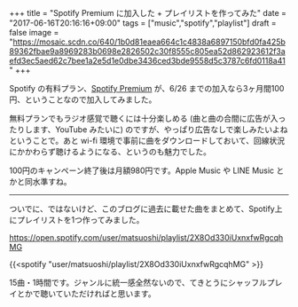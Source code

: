 +++
title = "Spotify Premium に加入した + プレイリストを作ってみた"
date = "2017-06-16T20:16:16+09:00"
tags = ["music","spotify","playlist"]
draft = false
image = "https://mosaic.scdn.co/640/1b0d81eaea664c1c4838a6897150bfd0fa425b89362fbae9a8969283b0698e2826502c30f8555c805ea52d862923612f3aefd3ec5aed62c7bee1a2e5d1e0dbe3436ced3bde9558d5c3787c6fd0118a41"
+++

Spotify の有料プラン、[Spotify Premium](https://www.spotify.com/jp/intro/) が、6/26 までの加入なら3ヶ月間100円、ということなので加入してみました。

無料プランでもラジオ感覚で聴くには十分楽しめる (曲と曲の合間に広告が入ったりします、YouTube みたいに) のですが、やっぱり広告なしで楽しみたいよねということで。あと wi-fi 環境で事前に曲をダウンロードしておいて、回線状況にかかわらず聴けるようになる、というのも魅力でした。

100円のキャンペーン終了後は月額980円です。Apple Music や LINE Music とかと同水準すね。

---

ついでに、ではないけど、このブログに過去に載せた曲をまとめて、Spotify上にプレイリストを1つ作ってみました。

https://open.spotify.com/user/matsuoshi/playlist/2X8Od330iUxnxfwRgcqhMG

{{<spotify "user/matsuoshi/playlist/2X8Od330iUxnxfwRgcqhMG" >}}

15曲・1時間です。ジャンルに統一感全然ないので、てきとうにシャッフルプレイとかで聴いていただければと思います。
